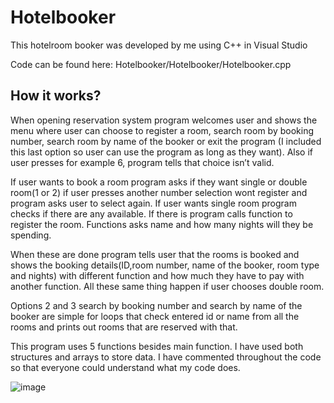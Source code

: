 # Hotelbooker
This hotelroom booker was developed by me using C++ in Visual Studio

Code can be found here: Hotelbooker/Hotelbooker/Hotelbooker.cpp

## How it works?
When opening reservation system program welcomes user and shows the menu where user 
can choose to register a room, search room by booking number, search room by name of 
the booker or exit the program (I included this last option so user can use the program as 
long as they want). Also if user presses for example 6, program tells that choice isn’t valid. 

If user wants to book a room program asks if they want single or double room(1 or 2) if user 
presses another number selection wont register and program asks user to select again. If 
user wants single room program checks if there are any available. If there is program calls 
function to register the room. Functions asks name and how many nights will they be 
spending.  

When these are done program tells user that the rooms is booked and shows the booking 
details(ID,room number, name of the booker, room type and nights) with different function 
and how much they have to pay with another function. All these same thing happen if user 
chooses double room. 

Options 2 and 3 search by booking number and search by name of the booker are simple for 
loops that check entered id or name from all the rooms and prints out rooms that are 
reserved with that.  

This program uses 5 functions besides main function. I have used both structures and arrays 
to store data. I have commented throughout the code so that everyone could understand 
what my code does.

![image](https://github.com/Karppimc/Hotelbooker/assets/54446639/28e05384-b9a9-4ffa-acca-82eae0522e37)

